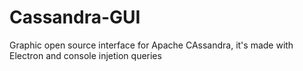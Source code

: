 # Cassandra-GUI
Graphic open source interface for Apache CAssandra, it's made with Electron and console injetion queries
